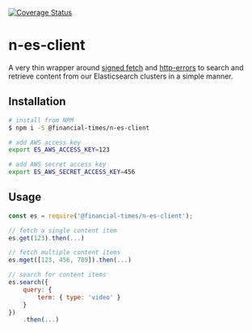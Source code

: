 [![Coverage Status](https://coveralls.io/repos/github/Financial-Times/n-es-client/badge.svg?branch=master)](https://coveralls.io/github/Financial-Times/n-es-client?branch=master)

# n-es-client

A very thin wrapper around [signed fetch][1] and [http-errors][2] to search and retrieve content from our Elasticsearch clusters in a simple manner.

## Installation

```sh
# install from NPM
$ npm i -S @financial-times/n-es-client

# add AWS access key
export ES_AWS_ACCESS_KEY=123

# add AWS secret access key
export ES_AWS_SECRET_ACCESS_KEY=456
```

## Usage

```js
const es = require('@financial-times/n-es-client');

// fetch a single content item
es.get(123).then(...)

// fetch multiple content items
es.mget([123, 456, 789]).then(...)

// search for content items
es.search({
    query: {
        term: { type: 'video' }
    }
})
    .then(...)
```

[1]: https://github.com/matthew-andrews/signed-aws-es-fetch
[2]: https://www.npmjs.com/package/http-errors
